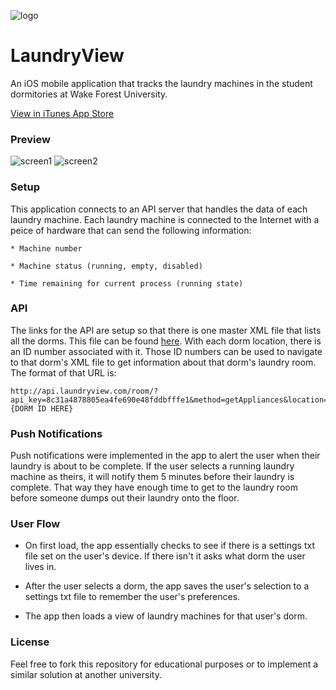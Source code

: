 ![logo](http://is1.mzstatic.com/image/thumb/Purple5/v4/c8/f1/a8/c8f1a89d-ef1a-86ad-abf6-bb3eced1c465/source/175x175bb.jpg "App Store Icon")
# LaundryView
An iOS mobile application that tracks the laundry machines in the student dormitories at Wake Forest University.

[View in iTunes App Store](https://itunes.apple.com/us/app/wfu-laundryview/id431321503?mt=8)

### Preview
![screen1](http://a4.mzstatic.com/us/r30/Purple5/v4/03/57/a2/0357a20a-43f8-8e54-a35b-09147961de50/screen696x696.jpeg "Settings Screen")
![screen2](http://a5.mzstatic.com/us/r30/Purple5/v4/29/c1/1b/29c11ba0-c634-bf16-e65f-70aa16a42c56/screen696x696.jpeg "Status Screen")

### Setup

This application connects to an API server that handles the data of each laundry machine. Each laundry machine is connected to the Internet with a peice of hardware that can send the following information:

	* Machine number

	* Machine status (running, empty, disabled)

	* Time remaining for current process (running state)

### API

The links for the API are setup so that there is one master XML file that lists all the dorms. This file can be found [here](http://api.laundryview.com/school/?api_key=8c31a4878805ea4fe690e48fddbfffe1&method=getRoomData). With each dorm location, there is an ID number associated with it. Those ID numbers can be used to navigate to that dorm's XML file to get information about that dorm's laundry room. The format of that URL is:

```
http://api.laundryview.com/room/?api_key=8c31a4878805ea4fe690e48fddbfffe1&method=getAppliances&location={DORM ID HERE}
```

### Push Notifications

Push notifications were implemented in the app to alert the user when their laundry is about to be complete. If the user selects a running laundry machine as theirs, it will notify them 5 minutes before their laundry is complete. That way they have enough time to get to the laundry room before someone dumps out their laundry onto the floor.

### User Flow

* On first load, the app essentially checks to see if there is a settings txt file set on the user's device. If there isn't it asks what dorm the user lives in.

* After the user selects a dorm, the app saves the user's selection to a settings txt file to remember the user's preferences.

* The app then loads a view of laundry machines for that user's dorm.

### License

Feel free to fork this repository for educational purposes or to implement a similar solution at another university.

